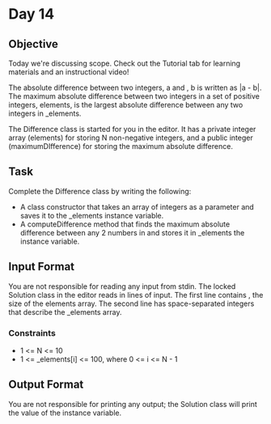 # Day 14 

## Objective
Today we're discussing scope. Check out the Tutorial tab for learning materials and an instructional video!

The absolute difference between two integers, a and , b is written as |a - b|. The maximum absolute difference between two integers in a set of positive integers, elements, is the largest absolute difference between any two integers in _elements.

The Difference class is started for you in the editor. It has a private integer array (elements) for storing  N non-negative integers, and a public integer (maximumDIfference) for storing the maximum absolute difference.

## Task

Complete the Difference class by writing the following:

- A class constructor that takes an array of integers as a parameter and saves it to the  _elements instance variable.
- A computeDifference method that finds the maximum absolute difference between any 2 numbers in  and stores it in _elements the  instance variable.

## Input Format

You are not responsible for reading any input from stdin. The locked Solution class in the editor reads in  lines of input. The first line contains , the size of the elements array. The second line has  space-separated integers that describe the  _elements array.

### Constraints

- 1 <= N <= 10
- 1 <= _elements[i] <= 100, where 0 <= i <= N - 1
 
## Output Format

You are not responsible for printing any output; the Solution class will print the value of the  instance variable.